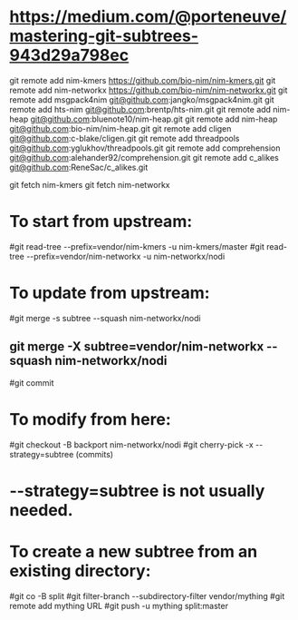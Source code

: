 # https://medium.com/@porteneuve/mastering-git-subtrees-943d29a798ec

git remote add nim-kmers https://github.com/bio-nim/nim-kmers.git
git remote add nim-networkx https://github.com/bio-nim/nim-networkx.git
git remote add msgpack4nim git@github.com:jangko/msgpack4nim.git
git remote add hts-nim git@github.com:brentp/hts-nim.git
git remote add nim-heap git@github.com:bluenote10/nim-heap.git
git remote add nim-heap git@github.com:bio-nim/nim-heap.git
git remote add cligen git@github.com:c-blake/cligen.git
git remote add threadpools git@github.com:yglukhov/threadpools.git
git remote add comprehension git@github.com:alehander92/comprehension.git
git remote add c_alikes git@github.com:ReneSac/c_alikes.git

git fetch nim-kmers
git fetch nim-networkx

# To start from upstream:
#git read-tree --prefix=vendor/nim-kmers -u nim-kmers/master
#git read-tree --prefix=vendor/nim-networkx -u nim-networkx/nodi

# To update from upstream:
#git merge -s subtree --squash nim-networkx/nodi
## git merge -X subtree=vendor/nim-networkx --squash nim-networkx/nodi
#git commit

# To modify from here:
#git checkout -B backport nim-networkx/nodi
#git cherry-pick -x --strategy=subtree (commits)
# --strategy=subtree is not usually needed.

# To create a new subtree from an existing directory:
#git co -B split
#git filter-branch --subdirectory-filter vendor/mything
#git remote add mything URL
#git push -u mything split:master
